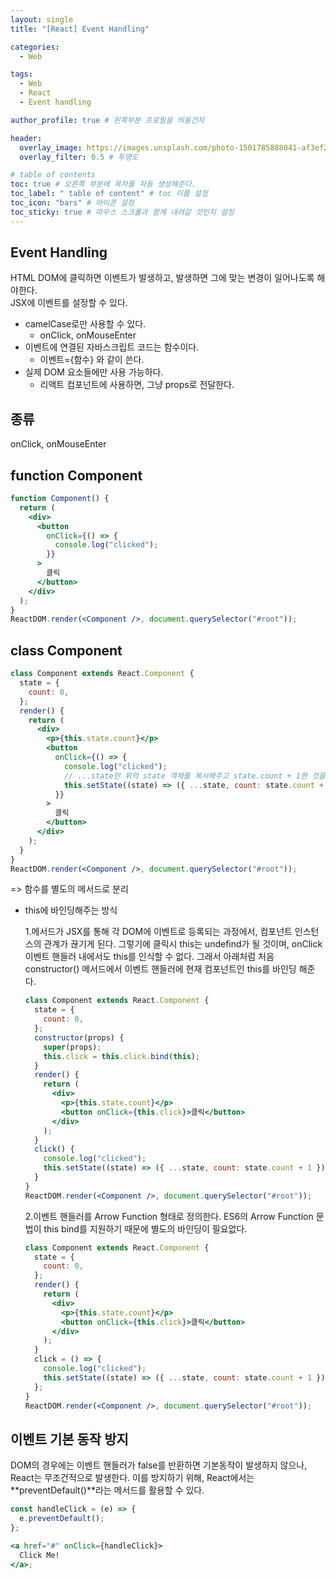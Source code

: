 ```yaml
---
layout: single
title: "[React] Event Handling"

categories:
  - Web

tags:
  - Web
  - React
  - Event handling

author_profile: true # 왼쪽부분 프로필을 띄울건지

header:
  overlay_image: https://images.unsplash.com/photo-1501785888041-af3ef285b470?ixlib=rb-1.2.1&ixid=eyJhcHBfaWQiOjEyMDd9&auto=format&fit=crop&w=1350&q=80
  overlay_filter: 0.5 # 투명도

# table of contents
toc: true # 오른쪽 부분에 목차를 자동 생성해준다.
toc_label: " table of content" # toc 이름 설정
toc_icon: "bars" # 아이콘 설정
toc_sticky: true # 마우스 스크롤과 함께 내려갈 것인지 설정
---
```


## Event Handling

HTML DOM에 클릭하면 이벤트가 발생하고, 발생하면 그에 맞는 변경이 일어나도록 해야한다.  
JSX에 이벤트를 설정할 수 있다.

- camelCase로만 사용할 수 있다.
  - onClick, onMouseEnter
- 이벤트에 연결된 자바스크립트 코드는 함수이다.
  - 이벤트={함수} 와 같이 쓴다.
- 실제 DOM 요소들에만 사용 가능하다.
  - 리액트 컴포넌트에 사용하면, 그냥 props로 전달한다.

## 종류

onClick, onMouseEnter

## function Component

```jsx
function Component() {
  return (
    <div>
      <button
        onClick={() => {
          console.log("clicked");
        }}
      >
        클릭
      </button>
    </div>
  );
}
ReactDOM.render(<Component />, document.querySelector("#root"));
```

## class Component

```jsx
class Component extends React.Component {
  state = {
    count: 0,
  };
  render() {
    return (
      <div>
        <p>{this.state.count}</p>
        <button
          onClick={() => {
            console.log("clicked");
            // ...state란 위의 state 객체를 복사해주고 state.count + 1한 것을 덮어씌어준다.
            this.setState((state) => ({ ...state, count: state.count + 1 }));
          }}
        >
          클릭
        </button>
      </div>
    );
  }
}
ReactDOM.render(<Component />, document.querySelector("#root"));
```

=> 함수를 별도의 메서드로 분리

- this에 바인딩해주는 방식

  1.메서드가 JSX를 통해 각 DOM에 이벤트로 등록되는 과정에서, 컴포넌트 인스턴스의 관계가 끊기게 된다. 그렇기에 클릭시 this는 undefind가 될 것이며, onClick 이벤트 핸들러 내에서도 this를 인식할 수 없다. 그래서 아래처럼 처음 constructor() 메서드에서 이벤트 핸들러에 현재 컴포넌트인 this를 바인딩 해준다.

  ```jsx
  class Component extends React.Component {
    state = {
      count: 0,
    };
    constructor(props) {
      super(props);
      this.click = this.click.bind(this);
    }
    render() {
      return (
        <div>
          <p>{this.state.count}</p>
          <button onClick={this.click}>클릭</button>
        </div>
      );
    }
    click() {
      console.log("clicked");
      this.setState((state) => ({ ...state, count: state.count + 1 }));
    }
  }
  ReactDOM.render(<Component />, document.querySelector("#root"));
  ```

  2.이벤트 핸들러를 Arrow Function 형태로 정의한다. ES6의 Arrow Function 문법이 this bind를 지원하기 때문에 별도의 바인딩이 필요없다.

  ```jsx
  class Component extends React.Component {
    state = {
      count: 0,
    };
    render() {
      return (
        <div>
          <p>{this.state.count}</p>
          <button onClick={this.click}>클릭</button>
        </div>
      );
    }
    click = () => {
      console.log("clicked");
      this.setState((state) => ({ ...state, count: state.count + 1 }));
    };
  }
  ReactDOM.render(<Component />, document.querySelector("#root"));
  ```

## 이벤트 기본 동작 방지

DOM의 경우에는 이벤트 핸들러가 false를 반환하면 기본동작이 발생하지 않으나, React는 무조건적으로 발생한다. 이를 방지하기 위해, React에서는 **preventDefault()**라는 메서드를 활용할 수 있다.

```jsx
const handleClick = (e) => {
  e.preventDefault();
};

<a href="#" onClick={handleClick}>
  Click Me!
</a>;
```

